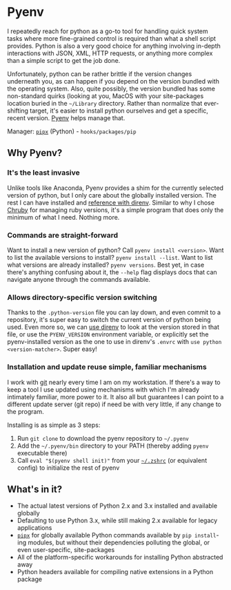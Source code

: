 # Pyenv

I repeatedly reach for python as a go-to tool for handling quick system tasks where more fine-grained control is required than what a shell script provides. Python is also a very good choice for anything involving in-depth interactions with JSON, XML, HTTP requests, or anything more complex than a simple script to get the job done.

Unfortunately, python can be rather brittle if the version changes underneath you, as can happen if you depend on the version bundled with the operating system. Also, quite possibly, the version bundled has some non-standard quirks (looking at you, MacOS with your site-packages location buried in the `~/Library` directory. Rather than normalize that ever-shifting target, it's easier to install python ourselves and get a specific, recent version. [Pyenv][pyenv] helps manage that.

Manager: [`pipx`][pipx] (Python) - `hooks/packages/pip`

## Why Pyenv?

### It's the least invasive

Unlike tools like Anaconda, Pyenv provides a shim for the currently selected version of python, but I only care about the globally installed version. The rest I can have installed and [reference with direnv](Direnv.md). Similar to why I chose [Chruby](Ruby.md) for managing ruby versions, it's a simple program that does only the minimum of what I need. Nothing more.

### Commands are straight-forward

Want to install a new version of python? Call `pyenv install <version>`. Want to list the available versions to install? `pyenv install --list`. Want to list what versions are already installed? `pyenv versions`. Best yet, in case there's anything confusing about it, the `--help` flag displays docs that can navigate anyone through the commands available.

### Allows directory-specific version switching

Thanks to the `.python-version` file you can lay down, and even commit to a repository, it's super easy to switch the current version of python being used. Even more so, we can [use direnv](Direnv.md) to look at the version stored in that file, or use the `PYENV_VERSION` environment variable, or explicitly set the pyenv-installed version as the one to use in direnv's `.envrc` with `use python <version-matcher>`. Super easy!

### Installation and update reuse simple, familiar mechanisms

I work with [git](Git.md) nearly every time I am on my workstation. If there's a way to keep a tool I use updated using mechanisms with which I'm already intimately familiar, more power to it. It also all but guarantees I can point to a different update server (git repo) if need be with very little, if any change to the program.

Installing is as simple as 3 steps:

1. Run `git clone` to download the pyenv repository to `~/.pyenv`
2. Add the `~/.pyenv/bin` directory to your PATH (thereby adding `pyenv` executable there)
3. Call `eval "$(pyenv shell init)"` from your [`~/.zshrc`](Shell.md) (or equivalent config) to initialize the rest of pyenv

## What's in it?

- The actual latest versions of Python 2.x and 3.x installed and available globally
- Defaulting to use Python 3.x, while still making 2.x available for legacy applications
- [`pipx`][pipx] for globally available Python commands available by `pip install`-ing modules, but without their dependencies polluting the global, or even user-specific, site-packages
- All of the platform-specific workarounds for installing Python abstracted away
- Python headers available for compiling native extensions in a Python package

[pyenv]: https://github.com/pyenv/pyenv
[pipx]: https://pipxproject.github.io/pipx/
